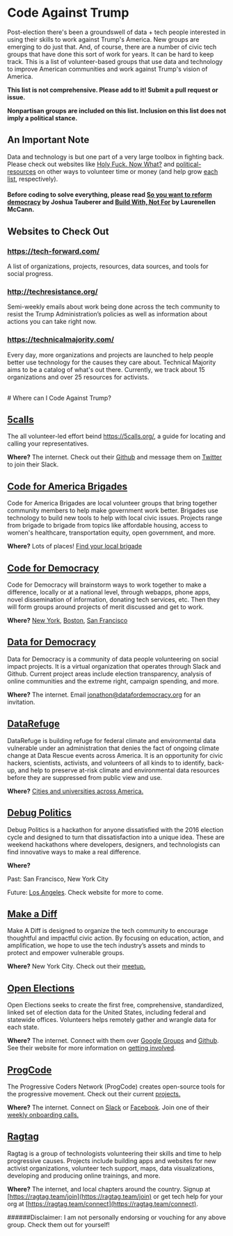 # Code Against Trump

Post-election there's been a groundswell of data + tech people interested in using their skills to work against Trump's America. New groups are emerging to do just that. And, of course, there are a number of civic tech groups that have done this sort of work for years. It can be hard to keep track. This is a list of volunteer-based groups that use data and technology to improve American communities and work against Trump's vision of America. 

**This list is not comprehensive. Please add to it! Submit a pull request or issue.**

**Nonpartisan groups are included on this list. Inclusion on this list does not imply a political stance.** 

## An Important Note
Data and technology is but one part of a very large toolbox in fighting back. Please check out websites like [Holy Fuck. Now What?](http://www.holyfucktheelection.com/) and [political-resources](https://valeriecodes.github.io/political-resources/) on other ways to volunteer time or money (and help grow [each](https://github.com/csb324/holyfucktheelectionistomorrow) [list](https://github.com/valeriecodes/political-resources), respectively). 

#### Before coding to solve everything, please read [So you want to reform democracy](https://medium.com/@joshuatauberer/so-you-want-to-reform-democracy-7f3b1ef10597#.2a3tyvikw) by Joshua Tauberer and [Build With, Not For](http://www.buildwith.org/) by Laurenellen McCann. 

## Websites to Check Out
### https://tech-forward.com/ 
A list of organizations, projects, resources, data sources, and tools for social progress. 

### http://techresistance.org/
Semi-weekly emails about work being done across the tech community to resist the Trump Administration’s policies as well as information about actions you can take right now.

### https://technicalmajority.com/ 
Every day, more organizations and projects are launched to help people better use technology for the causes they care about. Technical Majority aims to be a catalog of what's out there. Currently, we track about 15 organizations and over 25 resources for activists.

<br>
# Where can I Code Against Trump?

## [5calls](https://github.com/5calls/5calls)
The all volunteer-led effort beind https://5calls.org/, a guide for locating and calling your representatives.  

**Where?** The internet. Check out their [Github](https://github.com/5calls/5calls) and message them on [Twitter](https://twitter.com/make5calls) to join their Slack.  


## [Code for America Brigades](http://brigade.codeforamerica.org/brigade/)
Code for America Brigades are local volunteer groups that bring together community members to help make government work better. Brigades use technology to build new tools to help with local civic issues. Projects range from brigade to brigade from topics like affordable housing, access to women's healthcare, transportation equity, open government, and more. 

**Where?** Lots of places! [Find your local brigade](http://brigade.codeforamerica.org/brigade/)

## [Code for Democracy](https://codefordemocracy.slack.com/)
Code for Democracy will brainstorm ways to work together to make a difference, locally or at a national level, through webapps, phone apps, novel dissemination of information, donating tech services, etc. Then they will form groups around projects of merit discussed and get to work.

**Where?** [New York](https://www.meetup.com/Code-For-Democracy-NYC/), [Boston](https://www.meetup.com/Code-For-Democracy-Boston/), [San Francisco](https://www.meetup.com/Code-For-Democracy-SF/)


## [Data for Democracy](https://medium.com/data-for-democracy)
Data for Democracy is a community of data people volunteering on social impact projects. It is a virtual organization that operates through Slack and Github. Current project areas include election transparency, analysis of online communities and the extreme right, campaign spending, and more. 

**Where?** The internet. Email jonathon@datafordemocracy.org for an invitation.


## [DataRefuge](http://www.ppehlab.org/datarefuge)
DataRefuge is building refuge for federal climate and environmental data vulnerable under an administration that denies the fact of ongoing climate change at Data Rescue events across America. It is an opportunity for civic hackers, scientists, activists, and volunteers of all kinds to to identify, back-up, and help to preserve at-risk climate and environmental data resources before they are suppressed from public view and use.

**Where?** [Cities and universities across America.](http://www.ppehlab.org/datarescue-events) 


## [Debug Politics](https://www.debugpolitics.com/) 
Debug Politics is a hackathon for anyone dissatisfied with the 2016 election cycle and designed to turn that dissatisfaction into a unique idea. These are weekend hackathons where developers, designers, and technologists can find innovative ways to make a real difference.

**Where?** 

Past: San Francisco, New York City 

Future: [Los Angeles](https://www.eventbrite.com/e/debug-politics-1st-la-hackathon-tickets-29491780710). Check website for more to come.


## [Make a Diff](https://www.meetup.com/make-a-diff/)
Make A Diff is designed to organize the tech community to encourage thoughtful and impactful civic action. By focusing on education, action, and amplification, we hope to use the tech industry’s assets and minds to protect and empower vulnerable groups.

**Where?** New York City. Check out their [meetup.](https://www.meetup.com/make-a-diff/)


## [Open Elections](https://blog.openelections.net/)
Open Elections seeks  to create the first free, comprehensive, standardized, linked set of election data for the United States, including federal and statewide offices. Volunteers helps remotely gather and wrangle data for each state.

**Where?** The internet. Connect with them over [Google Groups](https://groups.google.com/forum/?fromgroups#!forum/openelections) and [Github](https://github.com/openelections). See their website for more information on [getting involved](https://blog.openelections.net/get-involved/).


## [ProgCode](http://www.progcode.co/)
The Progressive Coders Network (ProgCode) creates open-source tools for the progressive movement. Check out their current [projects.](https://github.com/ProgressiveCoders/projects/projects/1)

**Where?** The internet. Connect on [Slack](https://airtable.com/shrSnsmAIGWD1oGIL) or [Facebook](https://www.facebook.com/progressivecoders/). Join one of their [weekly onboarding calls.](https://zoom.us/meeting/register/c07b1af895b269f3cde7dc3c8da9331e) 


## [Ragtag](https://ragtag.team)
Ragtag is a group of technologists volunteering their skills and time to help progressive causes. Projects include building apps and websites for new activist organizations, volunteer tech support, maps, data visualizations, developing and producing online trainings, and more.

**Where?** The internet, and local chapters around the country. Signup at [https://ragtag.team/join](https://ragtag.team/join) or get tech help for your org at [https://ragtag.team/connect](https://ragtag.team/connect).


######Disclaimer: I am not personally endorsing or vouching for any above group. Check them out for yourself!
